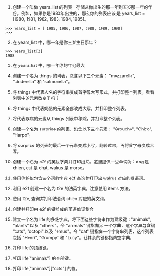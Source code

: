 1. 创建一个叫做 years_list 的列表，存储从你出生的那一年到五岁那一年的年份。例如，如果你是1980年出生的，那么你的列表应该
是 years_list = [1980, 1981, 1982, 1983, 1984, 1985]。
```
>>> years_list = [ 1985, 1986, 1987, 1988, 1989, 1990]
>>>
```

2. 在 years_list 中，哪一年是你三岁生日那年？
```
>>> years_list[3]
1988
```

3. 在 years_list 中，哪一年你的年纪最大

4. 创建一个名为 things 的列表，包含以下三个元素： "mozzarella", "cinderella" 和 "salmonella"。

5. 将 things 中代表人名的字符串变成首字母大写形式，并打印整个列表。看看列表中的元素改变了吗？

6. 将 things 中代表奶酪的元素全部改成大写，并打印整个列表。

7. 将代表疾病的元素从 things 列表中移除，并打印整个列表。

8. 创建一个名为 surprise 的列表，包含以下三个元素： "Groucho", "Chico", "Harpo"。

9. 将 surprise 的列表的最后一个元素变成小写，翻转过来，再将首字母变成大写。

10. 创建一个名为 e2f 的英法字典并打印出来。这里提供一些单词对：dog 是 chien, cat 是 chat, walrus 是 morse。

11. 使用你的仅包含三个词的字典 e2f 查询并打印出 walrus 对应的发语词。

12. 利用 e2f 创建一个名为 f2e 的法英字典。注意使用 items 方法。

13. 使用 f2e, 查询并打印法语词 chien 对应的英文词。

14. 创建并打印由 e2f 的键组成的英语单词集合

15. 建立一个名为 life 的多级字典，将下面这些字符串作为顶级键："animals", "plants" 以及 "others"。令 "animals" 键指向另
一个字典，这个字典包含键 "cats", "octopi" 以及 "emus"。令 "cat" 键指向一个字符串列表，这个列表包括 "Henri", "Grumpy" 和
"Lucy"。让其余的键都指向空字典。

16. 打印 life 的顶级键。

17. 打印 life["animals"] 的全部键。

18. 打印 life["animals"]["cats"] 的值。